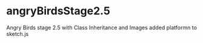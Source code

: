 

# angryBirdsStage2.5
Angry Birds stage 2.5 with Class Inheritance and Images
added platformn to sketch.js



